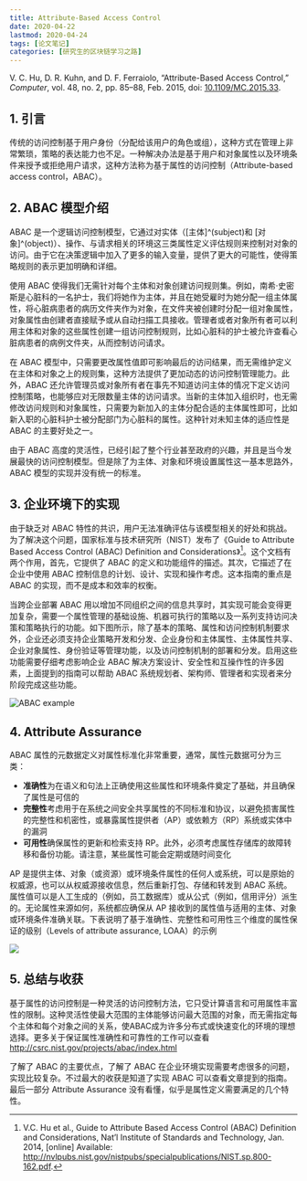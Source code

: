```yaml
---
title: Attribute-Based Access Control
date: 2020-04-22
lastmod: 2020-04-24
tags: [论文笔记]
categories: [研究生的区块链学习之路] 
---
```


V. C. Hu, D. R. Kuhn, and D. F. Ferraiolo, “Attribute-Based Access Control,” *Computer*, vol. 48, no. 2, pp. 85–88, Feb. 2015, doi: [10.1109/MC.2015.33](https://doi.org/10.1109/MC.2015.33).

## 1. 引言

传统的访问控制基于用户身份（分配给该用户的角色或组），这种方式在管理上非常繁琐，策略的表达能力也不足。一种解决办法是基于用户和对象属性以及环境条件来授予或拒绝用户请求，这种方法称为基于属性的访问控制（Attribute-based access control，ABAC）。

## 2. ABAC 模型介绍

ABAC 是一个逻辑访问控制模型，它通过对实体（[主体]^(subject)和 [对象]^(object)）、操作、与请求相关的环境这三类属性定义评估规则来控制对对象的访问。由于它在决策逻辑中加入了更多的输入变量，提供了更大的可能性，使得策略规则的表示更加明确和详细。

使用 ABAC 使得我们无需针对每个主体和对象创建访问规则集。例如，南希·史密斯是心脏科的一名护士，我们将她作为主体，并且在她受雇时为她分配一组主体属性，将心脏病患者的病历文件夹作为对象，在文件夹被创建时分配一组对象属性，对象属性由创建者直接赋予或从自动扫描工具接收。管理者或者对象所有者可以利用主体和对象的这些属性创建一组访问控制规则，比如心脏科的护士被允许查看心脏病患者的病例文件夹，从而控制访问请求。

在 ABAC 模型中，只需要更改属性值即可影响最后的访问结果，而无需维护定义在主体和对象之上的规则集，这种方法提供了更加动态的访问控制管理能力。此外，ABAC 还允许管理员或对象所有者在事先不知道访问主体的情况下定义访问控制策略，也能够应对无限数量主体的访问请求。当新的主体加入组织时，也无需修改访问规则和对象属性，只需要为新加入的主体分配合适的主体属性即可，比如新入职的心脏科护士被分配部门为心脏科的属性。这种针对未知主体的适应性是 ABAC 的主要好处之一。

由于 ABAC 高度的灵活性，已经引起了整个行业甚至政府的兴趣，并且是当今发展最快的访问控制模型。但是除了为主体、对象和环境设置属性这一基本思路外，ABAC 模型的实现并没有统一的标准。

## 3. 企业环境下的实现

由于缺乏对 ABAC 特性的共识，用户无法准确评估与该模型相关的好处和挑战。为了解决这个问题，国家标准与技术研究所（NIST）发布了《Guide to Attribute Based Access Control (ABAC) Definition and Considerations》[^hu2014guide]。这个文档有两个作用，首先，它提供了 ABAC 的定义和功能组件的描述。其次，它描述了在企业中使用 ABAC 控制信息的计划、设计、实现和操作考虑。这本指南的重点是 ABAC 的实现，而不是成本和效率的权衡。

[^hu2014guide]:V.C. Hu et al., Guide to Attribute Based Access Control (ABAC) Definition and Considerations, Nat’l Institute of Standards and Technology, Jan. 2014, [online] Available: <http://nvlpubs.nist.gov/nistpubs/specialpublications/NIST.sp.800-162.pdf>.

当跨企业部署 ABAC 用以增加不同组织之间的信息共享时，其实现可能会变得更加复杂，需要一个属性管理的基础设施、机器可执行的策略以及一系列支持访问决策和策略执行的功能。如下图所示，除了基本的策略、属性和访问控制机制要求外，企业还必须支持企业策略开发和分发、企业身份和主体属性、主体属性共享、企业对象属性、身份验证等管理功能，以及访问控制机制的部署和分发。启用这些功能需要仔细考虑影响企业 ABAC 解决方案设计、安全性和互操作性的许多因素，上面提到的指南可以帮助 ABAC 系统规划者、架构师、管理者和实现者来分阶段完成这些功能。

![ABAC example](https://ieeexplore.ieee.org/mediastore_new/IEEE/content/media/2/7042693/7042715/7042715-fig-1-source-small.gif)

## 4. Attribute Assurance

ABAC 属性的元数据定义对属性标准化非常重要，通常，属性元数据可分为三类：

- **准确性**为在语义和句法上正确使用这些属性和环境条件奠定了基础，并且确保了属性是可信的
- **完整性**考虑用于在系统之间安全共享属性的不同标准和协议，以避免损害属性的完整性和机密性，或暴露属性提供者（AP）或依赖方（RP）系统或实体中的漏洞
- **可用性**确保属性的更新和检索支持 RP。此外，必须考虑属性存储库的故障转移和备份功能。请注意，某些属性可能会定期或随时间变化

AP 是提供主体、对象（或资源）或环境条件属性的任何人或系统，可以是原始的权威源，也可以从权威源接收信息，然后重新打包、存储和转发到 ABAC 系统。属性值可以是人工生成的（例如，员工数据库）或从公式（例如，信用评分）派生的。无论属性来源如何，系统都应确保从 AP 接收到的属性值与适用的主体、对象或环境条件准确关联。下表说明了基于准确性、完整性和可用性三个维度的属性保证的级别（Levels of attribute assurance, LOAA）的示例

![](https://ieeexplore.ieee.org/mediastore_new/IEEE/content/media/2/7042693/7042715/7042715-table-1-source-small.gif)

## 5. 总结与收获

基于属性的访问控制是一种灵活的访问控制方法，它只受计算语言和可用属性丰富性的限制。这种灵活性使最大范围的主体能够访问最大范围的对象，而无需指定每个主体和每个对象之间的关系，使ABAC成为许多分布式或快速变化的环境的理想选择。更多关于保证属性准确性和可靠性的工作可以查看 <http://csrc.nist.gov/projects/abac/index.html>

了解了 ABAC 的主要优点，了解了 ABAC 在企业环境实现需要考虑很多的问题，实现比较复杂。不过最大的收获是知道了实现 ABAC 可以查看文章提到的指南。最后一部分 Attribute Assurance 没有看懂，似乎是属性定义需要满足的几个特性。
